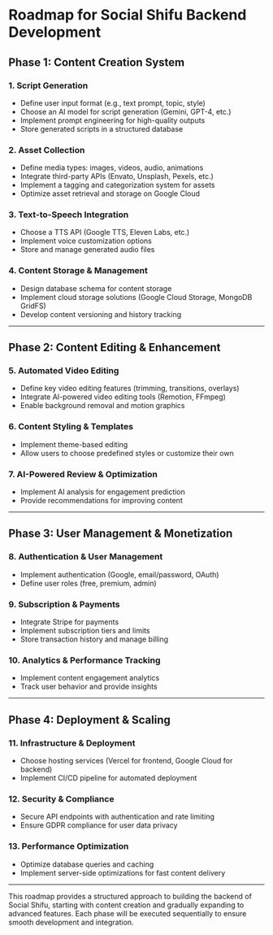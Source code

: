 # Roadmap for Social Shifu Backend Development

## Phase 1: Content Creation System

### 1. **Script Generation**

- Define user input format (e.g., text prompt, topic, style)
- Choose an AI model for script generation (Gemini, GPT-4, etc.)
- Implement prompt engineering for high-quality outputs
- Store generated scripts in a structured database

### 2. **Asset Collection**

- Define media types: images, videos, audio, animations
- Integrate third-party APIs (Envato, Unsplash, Pexels, etc.)
- Implement a tagging and categorization system for assets
- Optimize asset retrieval and storage on Google Cloud

### 3. **Text-to-Speech Integration**

- Choose a TTS API (Google TTS, Eleven Labs, etc.)
- Implement voice customization options
- Store and manage generated audio files

### 4. **Content Storage & Management**

- Design database schema for content storage
- Implement cloud storage solutions (Google Cloud Storage, MongoDB GridFS)
- Develop content versioning and history tracking

---

## Phase 2: Content Editing & Enhancement

### 5. **Automated Video Editing**

- Define key video editing features (trimming, transitions, overlays)
- Integrate AI-powered video editing tools (Remotion, FFmpeg)
- Enable background removal and motion graphics

### 6. **Content Styling & Templates**

- Implement theme-based editing
- Allow users to choose predefined styles or customize their own

### 7. **AI-Powered Review & Optimization**

- Implement AI analysis for engagement prediction
- Provide recommendations for improving content

---

## Phase 3: User Management & Monetization

### 8. **Authentication & User Management**

- Implement authentication (Google, email/password, OAuth)
- Define user roles (free, premium, admin)

### 9. **Subscription & Payments**

- Integrate Stripe for payments
- Implement subscription tiers and limits
- Store transaction history and manage billing

### 10. **Analytics & Performance Tracking**

- Implement content engagement analytics
- Track user behavior and provide insights

---

## Phase 4: Deployment & Scaling

### 11. **Infrastructure & Deployment**

- Choose hosting services (Vercel for frontend, Google Cloud for backend)
- Implement CI/CD pipeline for automated deployment

### 12. **Security & Compliance**

- Secure API endpoints with authentication and rate limiting
- Ensure GDPR compliance for user data privacy

### 13. **Performance Optimization**

- Optimize database queries and caching
- Implement server-side optimizations for fast content delivery

---

This roadmap provides a structured approach to building the backend of Social Shifu, starting with content creation and gradually expanding to advanced features. Each phase will be executed sequentially to ensure smooth development and integration.
